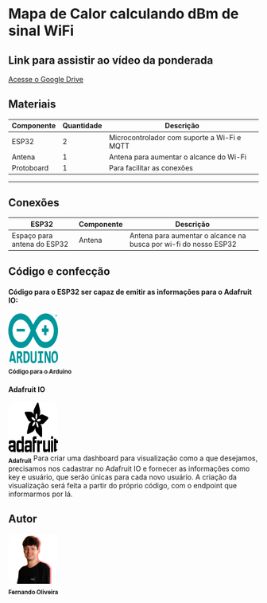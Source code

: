 # Mapa de Calor calculando dBm de sinal WiFi

## Link para assistir ao vídeo da ponderada
[Acesse o Google Drive](https://drive.google.com/drive/folders/1uvxxLlFaP7wz1_7ol16ywyK8hSIS-L6K?usp=sharing)

## Materiais

| Componente         | Quantidade | Descrição                                                                 |
|---------------------|------------|---------------------------------------------------------------------------|
| ESP32              | 2          | Microcontrolador com suporte a Wi-Fi e MQTT                              |
| Antena     | 1          | Antena para aumentar o alcance do Wi-Fi                                      |
| Protoboard         | 1          | Para facilitar as conexões                                              |

---

## Conexões

| ESP32  | Componente       | Descrição                                |
|------------|------------------|------------------------------------------|
| Espaço para antena do ESP32     | Antena    | Antena para aumentar o alcance na busca por wi-fi do nosso ESP32                 |

## Código e confecção
#### Código para o ESP32 ser capaz de emitir as informações para o Adafruit IO:
<td align="center"><a href="Semana07/Semana07.ino"><img style="border-radius: 10%; width: 100px; height: 100px;" src="assets/Arduino.png" alt="" /><br><sub><b>Código para o Arduino</b></sub></a></td>

#### Adafruit IO
<td align="center"><a href="https://io.adafruit.com/LilFer777/overview"><img style="border-radius: 10%; width: 100px; height: 100px;" src="assets/Adafruit.png" alt="" /><br><sub><b>Adafruit</b></sub></a></td>
Para criar uma dashboard para visualização como a que desejamos, precisamos nos cadastrar no Adafruit IO e fornecer as informações como key e usuário, que serão únicas para cada novo usuário. A criação da visualização será feita a partir do próprio código, com o endpoint que informarmos por lá. 

## Autor 
 <td align="center"><a href="https://www.linkedin.com/in/fernando-soares-oliveira/"><img style="border-radius: 10%; width: 100px; height: 100px;" src="assets/Fernando.png" alt="" /><br><sub><b>Fernando Oliveira</b></sub></a></td>
